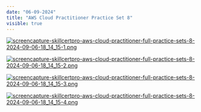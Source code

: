 ```yaml
---
date: "06-09-2024"
title: "AWS Cloud Practitioner Practice Set 8"
visible: true
---
```

<a href="/blog/images/screencapture-skillcertpro-aws-cloud-practitioner-full-practice-sets-8-2024-09-06-18_14_15-1.png" target="_blank"><img src="/blog/images/screencapture-skillcertpro-aws-cloud-practitioner-full-practice-sets-8-2024-09-06-18_14_15-1.png" alt="screencapture-skillcertpro-aws-cloud-practitioner-full-practice-sets-8-2024-09-06-18_14_15-1.png" /></a>

<a href="/blog/images/screencapture-skillcertpro-aws-cloud-practitioner-full-practice-sets-8-2024-09-06-18_14_15-2.png" target="_blank"><img src="/blog/images/screencapture-skillcertpro-aws-cloud-practitioner-full-practice-sets-8-2024-09-06-18_14_15-2.png" alt="screencapture-skillcertpro-aws-cloud-practitioner-full-practice-sets-8-2024-09-06-18_14_15-2.png" /></a>

<a href="/blog/images/screencapture-skillcertpro-aws-cloud-practitioner-full-practice-sets-8-2024-09-06-18_14_15-3.png" target="_blank"><img src="/blog/images/screencapture-skillcertpro-aws-cloud-practitioner-full-practice-sets-8-2024-09-06-18_14_15-3.png" alt="screencapture-skillcertpro-aws-cloud-practitioner-full-practice-sets-8-2024-09-06-18_14_15-3.png" /></a>

<a href="/blog/images/screencapture-skillcertpro-aws-cloud-practitioner-full-practice-sets-8-2024-09-06-18_14_15-4.png" target="_blank"><img src="/blog/images/screencapture-skillcertpro-aws-cloud-practitioner-full-practice-sets-8-2024-09-06-18_14_15-4.png" alt="screencapture-skillcertpro-aws-cloud-practitioner-full-practice-sets-8-2024-09-06-18_14_15-4.png" /></a>